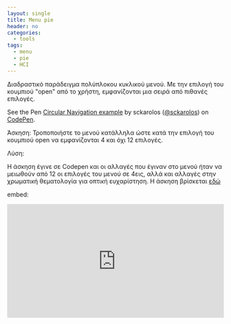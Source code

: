 ```yaml
---
layout: single
title: Menu pie
header: no
categories:
  - tools
tags:
  - menu
  - pie
  - HCI
---
```


Διαδραστικό παράδειγμα πολύπλοκου κυκλικού μενού. Με την επιλογή του κουμπιού "open" από το χρήστη, εμφανίζονται μια σειρά από πιθανές επιλογές.

<p data-height="350" data-theme-id="17517" data-slug-hash="eNwepm" data-default-tab="result" data-user="sckarolos" class='codepen'>See the Pen <a href='https://codepen.io/sckarolos/pen/eNwepm/'>Circular Navigation example</a> by sckarolos (<a href='https://codepen.io/sckarolos'>@sckarolos</a>) on <a href='https://codepen.io'>CodePen</a>.</p>
<script async src="//assets.codepen.io/assets/embed/ei.js"></script>

Άσκηση: Τροποποιήστε το μενού κατάλληλα ώστε κατά την επιλογή του κουμπιού open να εμφανίζονται 4 και όχι 12 επιλογές.

Λύση:

Η άσκηση έγινε σε Codepen και οι αλλαγές που έγιναν στο μενού ήταν να μειωθούν από 12 οι επιλογές του μενού σε 4εις, αλλά και αλλαγές στην χρωματική θεματολογία 
για οπτική ευχαρίστηση. Η άσκηση βρίσκεται [εδώ](https://codepen.io/michail-kavvadias/pen/mdrBbNm)

embed:

<iframe height="265" style="width: 100%;" scrolling="no" title="mdrBbNm" src="https://codepen.io/michail-kavvadias/embed/mdrBbNm?height=265&theme-id=dark&default-tab=js,result" frameborder="no" loading="lazy" allowtransparency="true" allowfullscreen="true">
  See the Pen <a href='https://codepen.io/michail-kavvadias/pen/mdrBbNm'>mdrBbNm</a> by Michail K.
  (<a href='https://codepen.io/michail-kavvadias'>@michail-kavvadias</a>) on <a href='https://codepen.io'>CodePen</a>.
</iframe>
